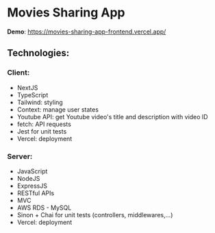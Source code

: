 # Movies Sharing App

**Demo**: https://movies-sharing-app-frontend.vercel.app/

## Technologies:

### Client:

- NextJS
- TypeScript
- Tailwind: styling
- Context: manage user states
- Youtube API: get Youtube video's title and description with video ID
- fetch: API requests
- Jest for unit tests
- Vercel: deployment

### Server:

- JavaScript
- NodeJS
- ExpressJS
- RESTful APIs
- MVC
- AWS RDS - MySQL
- Sinon + Chai for unit tests (controllers, middlewares,...)
- Vercel: deployment
